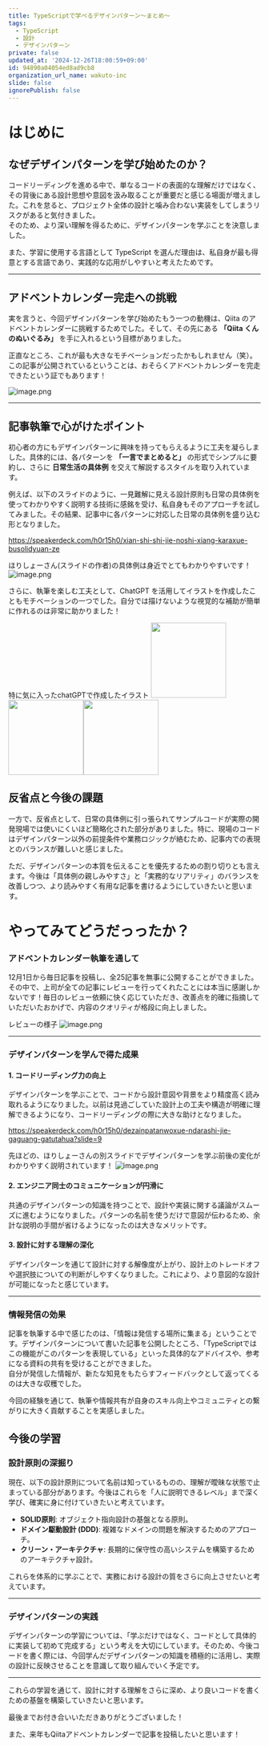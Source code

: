 ```yaml
---
title: TypeScriptで学べるデザインパターン～まとめ～
tags:
  - TypeScript
  - 設計
  - デザインパターン
private: false
updated_at: '2024-12-26T18:00:59+09:00'
id: 94890a04054ed8ad9cb8
organization_url_name: wakuto-inc
slide: false
ignorePublish: false
---
```

# はじめに

## なぜデザインパターンを学び始めたのか？

コードリーディングを進める中で、単なるコードの表面的な理解だけではなく、その背後にある設計思想や意図を汲み取ることが重要だと感じる場面が増えました。これを怠ると、プロジェクト全体の設計と噛み合わない実装をしてしまうリスクがあると気付きました。  
そのため、より深い理解を得るために、デザインパターンを学ぶことを決意しました。

また、学習に使用する言語として TypeScript を選んだ理由は、私自身が最も得意とする言語であり、実践的な応用がしやすいと考えたためです。

---

## アドベントカレンダー完走への挑戦

実を言うと、今回デザインパターンを学び始めたもう一つの動機は、Qiita のアドベントカレンダーに挑戦するためでした。そして、その先にある **「Qiita くんのぬいぐるみ」** を手に入れるという目標がありました。

正直なところ、これが最も大きなモチベーションだったかもしれません（笑）。  
この記事が公開されているということは、おそらくアドベントカレンダーを完走できたという証でもあります！

![image.png](https://qiita-image-store.s3.ap-northeast-1.amazonaws.com/0/3554678/ecdc9118-e0f7-b177-3123-4e5a71f99e43.png)

---

## 記事執筆で心がけたポイント

初心者の方にもデザインパターンに興味を持ってもらえるように工夫を凝らしました。具体的には、各パターンを **「一言でまとめると」** の形式でシンプルに要約し、さらに **日常生活の具体例** を交えて解説するスタイルを取り入れています。  

例えば、以下のスライドのように、一見難解に見える設計原則も日常の具体例を使ってわかりやすく説明する技術に感銘を受け、私自身もそのアプローチを試してみました。その結果、記事中に各パターンに対応した日常の具体例を盛り込む形となりました。

https://speakerdeck.com/h0r15h0/xian-shi-shi-jie-noshi-xiang-karaxue-busolidyuan-ze

ほりしょーさん(スライドの作者)の具体例は身近でとてもわかりやすいです！
![image.png](https://qiita-image-store.s3.ap-northeast-1.amazonaws.com/0/3554678/18da6a61-e845-785d-440a-20d2b43c1864.png)

さらに、執筆を楽しむ工夫として、ChatGPT を活用してイラストを作成したこともモチベーションの一つでした。自分では描けないような視覚的な補助が簡単に作れるのは非常に助かりました！

特に気に入ったchatGPTで作成したイラスト
<img width=150 src="https://qiita-image-store.s3.ap-northeast-1.amazonaws.com/0/3554678/0d4d3ab2-189c-e87a-7605-7b650c84663d.png"><img width=150 src="https://qiita-image-store.s3.ap-northeast-1.amazonaws.com/0/3554678/40b8e70a-ab15-8ad7-1bf8-20f717ff1c9b.png"><img width=150 src="https://qiita-image-store.s3.ap-northeast-1.amazonaws.com/0/3554678/2efc2b39-e36a-985a-8ac8-57370937ed56.png">


## 反省点と今後の課題

一方で、反省点として、日常の具体例に引っ張られてサンプルコードが実際の開発現場では使いにくいほど簡略化された部分がありました。特に、現場のコードはデザインパターン以外の前提条件や業務ロジックが絡むため、記事内での表現とのバランスが難しいと感じました。  

ただ、デザインパターンの本質を伝えることを優先するための割り切りとも言えます。今後は「具体例の親しみやすさ」と「実務的なリアリティ」のバランスを改善しつつ、より読みやすく有用な記事を書けるようにしていきたいと思います。

# やってみてどうだっったか？
### アドベントカレンダー執筆を通して

12月1日から毎日記事を投稿し、全25記事を無事に公開することができました。その中で、上司が全ての記事にレビューを行ってくれたことには本当に感謝しかないです！毎日のレビュー依頼に快く応じていただき、改善点を的確に指摘していただいたおかげで、内容のクオリティが格段に向上しました。

レビューの様子
![image.png](https://qiita-image-store.s3.ap-northeast-1.amazonaws.com/0/3554678/67861691-f11e-83a5-c699-b1d5c5a4c479.png)

---

### デザインパターンを学んで得た成果

#### 1. **コードリーディング力の向上**
デザインパターンを学ぶことで、コードから設計意図や背景をより精度高く読み取れるようになりました。以前は見過ごしていた設計上の工夫や構造が明確に理解できるようになり、コードリーディングの際に大きな助けとなりました。

https://speakerdeck.com/h0r15h0/dezainpatanwoxue-ndarashi-jie-gaguang-gatutahua?slide=9

先ほどの、ほりしょーさんの別スライドでデザインパターンを学ぶ前後の変化がわかりやすく説明されています！
![image.png](https://qiita-image-store.s3.ap-northeast-1.amazonaws.com/0/3554678/9b0640b0-bd8a-09a6-9d46-4f9297dafb8f.png)

#### 2. **エンジニア同士のコミュニケーションが円滑に**
共通のデザインパターンの知識を持つことで、設計や実装に関する議論がスムーズに進むようになりました。パターンの名前を使うだけで意図が伝わるため、余計な説明の手間が省けるようになったのは大きなメリットです。

#### 3. **設計に対する理解の深化**
デザインパターンを通じて設計に対する解像度が上がり、設計上のトレードオフや選択肢についての判断がしやすくなりました。これにより、より意図的な設計が可能になったと感じています。

---

### 情報発信の効果

記事を執筆する中で感じたのは、「情報は発信する場所に集まる」ということです。デザインパターンについて書いた記事を公開したところ、「TypeScriptではこの機能がこのパターンを表現している」といった具体的なアドバイスや、参考になる資料の共有を受けることができました。  
自分が発信した情報が、新たな知見をもたらすフィードバックとして返ってくるのは大きな収穫でした。

今回の経験を通じて、執筆や情報共有が自身のスキル向上やコミュニティとの繋がりに大きく貢献することを実感しました。

## 今後の学習

### 設計原則の深掘り

現在、以下の設計原則について名前は知っているものの、理解が曖昧な状態で止まっている部分があります。今後はこれらを「人に説明できるレベル」まで深く学び、確実に身に付けていきたいと考えています。

- **SOLID原則**: オブジェクト指向設計の基盤となる原則。
- **ドメイン駆動設計 (DDD)**: 複雑なドメインの問題を解決するためのアプローチ。
- **クリーン・アーキテクチャ**: 長期的に保守性の高いシステムを構築するためのアーキテクチャ設計。

これらを体系的に学ぶことで、実務における設計の質をさらに向上させたいと考えています。

---

### デザインパターンの実践

デザインパターンの学習については、「学ぶだけではなく、コードとして具体的に実装して初めて完成する」という考えを大切にしています。そのため、今後コードを書く際には、今回学んだデザインパターンの知識を積極的に活用し、実際の設計に反映させることを意識して取り組んでいく予定です。

---

これらの学習を通じて、設計に対する理解をさらに深め、より良いコードを書くための基盤を構築していきたいと思います。

最後までお付き合いいただきありがとうございました！

また、来年もQiitaアドベントカレンダーで記事を投稿したいと思います！
